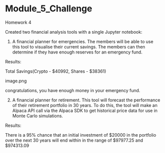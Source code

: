 # Module_5_Challenge
Homework 4

Created two financial analysis tools with a single Jupyter notebook:

1. A financial planner for emergencies. The members will be able to use this tool to visualise their current savings. The members can then determine if they have enough reserves for an emergency fund.

Results:

Total Savings(Crypto - $40992, Shares - $38361)

image.png

congratulations, you have enough money in your emergency fund.


2. A financial planner for retirement. This tool will forecast the performance of their retirement portfolio in 30 years. To do this, the tool will make an Alpaca API call via the Alpaca SDK to get historical price data for use in Monte Carlo simulations.

Results:

There is a 95% chance that an initial investment of $20000 in the portfolio over the next 30 years will end within in the range of $97977.25 and $974313.09
